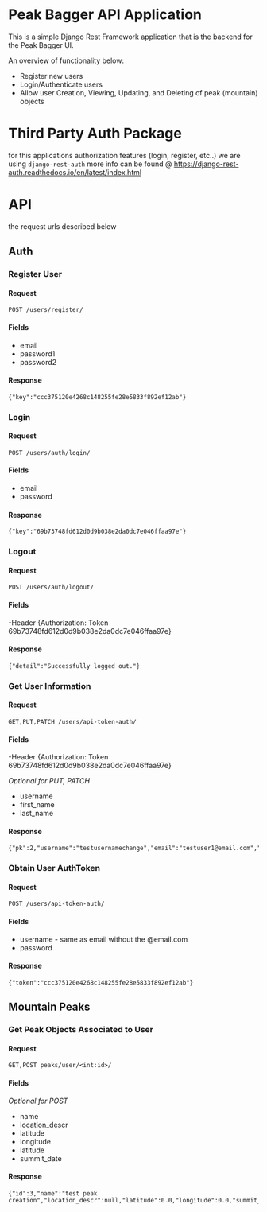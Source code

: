 # Peak Bagger API Application

This is a simple Django Rest Framework application that is the backend for the Peak Bagger UI. 

An overview of functionality below:
* Register new users
* Login/Authenticate users
* Allow user Creation, Viewing, Updating, and Deleting of peak (mountain) objects

# Third Party Auth Package

for this applications authorization features (login, register, etc..) we are using `django-rest-auth` more info can be found @ https://django-rest-auth.readthedocs.io/en/latest/index.html

# API

the request urls described below

## Auth


### Register User

#### Request

`POST /users/register/`

#### Fields

* email
* password1
* password2

#### Response

```console
{"key":"ccc375120e4268c148255fe28e5833f892ef12ab"}
```

### Login

#### Request

`POST /users/auth/login/`

#### Fields

* email
* password

#### Response

```console
{"key":"69b73748fd612d0d9b038e2da0dc7e046ffaa97e"}
```

### Logout

#### Request

`POST /users/auth/logout/`

#### Fields

-Header {Authorization: Token 69b73748fd612d0d9b038e2da0dc7e046ffaa97e}

#### Response

```console
{"detail":"Successfully logged out."}
```

### Get User Information

#### Request

`GET,PUT,PATCH /users/api-token-auth/`

#### Fields

-Header {Authorization: Token 69b73748fd612d0d9b038e2da0dc7e046ffaa97e}

*Optional for PUT, PATCH*
* username
* first_name
* last_name

#### Response

```console
{"pk":2,"username":"testusernamechange","email":"testuser1@email.com","first_name":"","last_name":""}
```

### Obtain User AuthToken

#### Request

`POST /users/api-token-auth/`

#### Fields

* username - same as email without the @email.com
* password

#### Response

```console
{"token":"ccc375120e4268c148255fe28e5833f892ef12ab"}
```

## Mountain Peaks

### Get Peak Objects Associated to User

#### Request

`GET,POST peaks/user/<int:id>/`

#### Fields

*Optional for POST*
* name
* location_descr
* latitude
* longitude
* latitude
* summit_date

#### Response

```console
{"id":3,"name":"test peak creation","location_descr":null,"latitude":0.0,"longitude":0.0,"summit_date":null,"user":2}
```